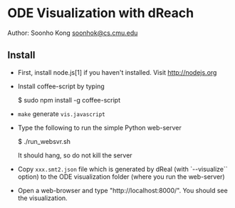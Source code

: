 ODE Visualization with dReach
=============================
Author: Soonho Kong <soonhok@cs.cmu.edu>

Install
-------
 * First, install node.js[1] if you haven't installed. Visit
   http://nodejs.org
 * Install coffee-script by typing

     $ sudo npm install -g coffee-script

 * `make` generate `vis.javascript`
 * Type the following to run the simple Python web-server

     $ ./run_websvr.sh

   It should hang, so do not kill the server

 * Copy `xxx.smt2.json` file which is generated by dReal (with
   `--visualize`` option) to the ODE visualization folder (where you
   run the web-server)

 * Open a web-browser and type "http://localhost:8000/". You should see the
   visualization.
